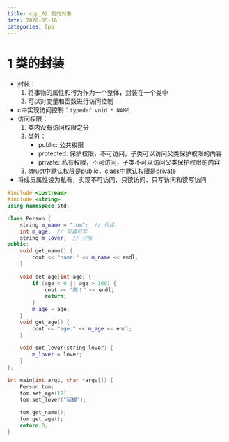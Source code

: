 ```yaml
---
title: cpp_02.面向对象
date: 2020-05-16
categories: Cpp
---
```


# 1 类的封装
* 封装：
    1. 将事物的属性和行为作为一个整体，封装在一个类中
    2. 可以对变量和函数进行访问控制
* c中实现访问控制：`typedef void * NAME`
* 访问权限：
    1. 类内没有访问权限之分
    2. 类外：   
        * public: 公共权限
        * protected: 保护权限，不可访问，子类可以访问父类保护权限的内容
        * private: 私有权限，不可访问，子类不可以访问父类保护权限的内容
    3. struct中默认权限是public，class中默认权限是private
* 将成员属性设为私有，实现不可访问、只读访问、只写访问和读写访问

```cpp
#include <iostream>
#include <string>
using namespace std;

class Person {
	string m_name = "tom";  // 只读
	int m_age;  // 可读可写
	string m_lover;  // 只写
public:
	void get_name() {
		cout << "name:" << m_name << endl;
	}
	
	void set_age(int age) {
		if (age < 0 || age > 100) {
			cout << "爬！" << endl;
			return;
		}
		m_age = age;
	}
	void get_age() {
		cout << "age:" << m_age << endl;
	}
	
	void set_lover(string lover) {
		m_lover = lover;
	}
};

int main(int argc, char *argv[]) {
	Person tom;
	tom.set_age(18);
	tom.set_lover("貂蝉");
	
	tom.get_name();
	tom.get_age();
	return 0;
}
```